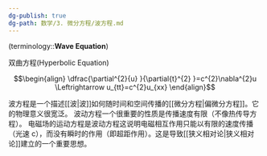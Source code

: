 ```yaml
---
dg-publish: true
dg-path: 数学/3. 微分方程/波方程.md
---
```

(terminology::**Wave Equation**)

双曲方程(Hyperbolic Equation)

$$\begin{align}
\dfrac{\partial^{2}{u} }{\partial{t}^{2} }=c^{2}\nabla^{2}u \Leftrightarrow u_{tt}=c^{2}u_{xx}
\end{align}$$


波方程是一个描述[[波\|波]]如何随时间和空间传播的[[微分方程\|偏微分方程]]。它的物理意义很宽泛。
波动方程一个很重要的性质是传播速度有限（不像热传导方程）。
电磁场的运动方程是波动方程这说明电磁相互作用只能以有限的速度传播（光速 c），而没有瞬时的作用（即超距作用）。这是导致[[狭义相对论\|狭义相对论]]建立的一个重要思想。


